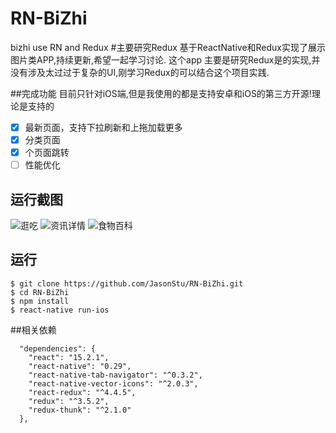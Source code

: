 # RN-BiZhi
bizhi use RN and Redux
#主要研究Redux
基于ReactNative和Redux实现了展示图片类APP,持续更新,希望一起学习讨论.
这个app 主要是研究Redux是的实现,并没有涉及太过过于复杂的UI,刚学习Redux的可以结合这个项目实践.

##完成功能
目前只针对iOS端,但是我使用的都是支持安卓和iOS的第三方开源!理论是支持的
- [x] 最新页面，支持下拉刷新和上拖加载更多
- [x] 分类页面
- [x] 个页面跳转
- [ ] 性能优化

## 运行截图
![逛吃](https://github.com/ljunb/react-native-iShiWuPai/blob/master/screenshot/1.png)
![资讯详情](https://github.com/ljunb/react-native-iShiWuPai/blob/master/screenshot/2.png)
![食物百科](https://github.com/ljunb/react-native-iShiWuPai/blob/master/screenshot/3.png)

## 运行
```
$ git clone https://github.com/JasonStu/RN-BiZhi.git
$ cd RN-BiZhi
$ npm install
$ react-native run-ios
```

##相关依赖
```
  "dependencies": {
    "react": "15.2.1",
    "react-native": "0.29",
    "react-native-tab-navigator": "^0.3.2",
    "react-native-vector-icons": "^2.0.3",
    "react-redux": "^4.4.5",
    "redux": "^3.5.2",
    "redux-thunk": "^2.1.0"
  },
  ```

